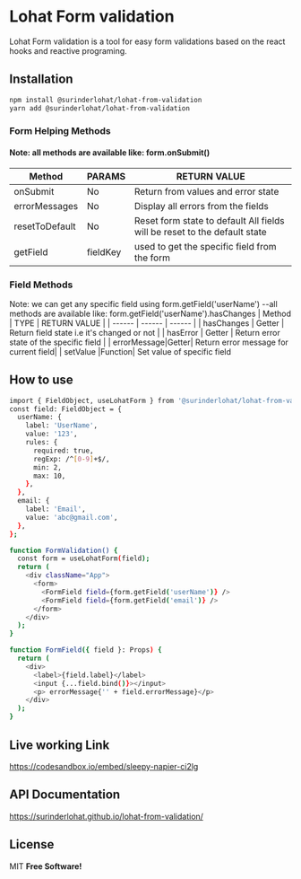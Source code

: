 # Lohat Form validation

Lohat Form validation is a tool for easy form validations based on the react hooks and reactive programing.

## Installation
```sh
npm install @surinderlohat/lohat-from-validation
yarn add @surinderlohat/lohat-from-validation
```
### Form Helping Methods
#### Note: all methods are available like: form.onSubmit()

| Method | PARAMS| RETURN VALUE |
| ------ | ------ | ------ |
| onSubmit | No | Return from values and error state |
| errorMessages | No | Display all errors from the fields |
| resetToDefault |No |Reset form state to default All fields will be reset to the default state |
| getField | fieldKey |used to get the specific field from the form|

### Field Methods
 Note: we can get any specific field using form.getField('userName')
--all methods are available like: form.getField('userName').hasChanges
| Method | TYPE | RETURN VALUE | 
| ------ | ------ | ------ |
| hasChanges | Getter | Return field state i.e it's changed or not |
| hasError | Getter | Return error state of the specific field |
| errorMessage|Getter| Return error message for current field|
| setValue |Function| Set value of specific field 

## How to use
```sh
import { FieldObject, useLohatForm } from '@surinderlohat/lohat-from-validation';
const field: FieldObject = {
  userName: {
    label: 'UserName',
    value: '123',
    rules: {
      required: true,
      regExp: /^[0-9]+$/,
      min: 2,
      max: 10,
    },
  },
  email: {
    label: 'Email',
    value: 'abc@gmail.com',
  },
};

function FormValidation() {
  const form = useLohatForm(field);
  return (
    <div className="App">
      <form>
        <FormField field={form.getField('userName')} />
        <FormField field={form.getField('email')} />
      </form>
    </div>
  );
}

function FormField({ field }: Props) {
  return (
    <div>
      <label>{field.label}</label>
      <input {...field.bind()}></input>
      <p> errorMessage{'' + field.errorMessage}</p>
    </div>
  );
}

```

## Live working Link
https://codesandbox.io/embed/sleepy-napier-ci2lg

## API Documentation
https://surinderlohat.github.io/lohat-from-validation/

## License
MIT **Free Software!**
